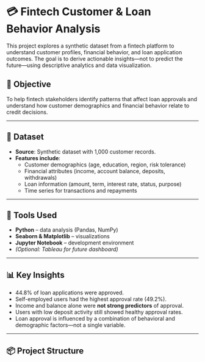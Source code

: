 # 💳 Fintech Customer & Loan Behavior Analysis

This project explores a synthetic dataset from a fintech platform to understand customer profiles, financial behavior, and loan application outcomes. The goal is to derive actionable insights—not to predict the future—using descriptive analytics and data visualization.

## 🎯 Objective

To help fintech stakeholders identify patterns that affect loan approvals and understand how customer demographics and financial behavior relate to credit decisions.

---

## 📁 Dataset

- **Source**: Synthetic dataset with 1,000 customer records.
- **Features include**:
  - Customer demographics (age, education, region, risk tolerance)
  - Financial attributes (income, account balance, deposits, withdrawals)
  - Loan information (amount, term, interest rate, status, purpose)
  - Time series for transactions and repayments

---

## 🧰 Tools Used

- **Python** – data analysis (Pandas, NumPy)
- **Seaborn & Matplotlib** – visualizations
- **Jupyter Notebook** – development environment
- *(Optional: Tableau for future dashboard)*

---

## 📊 Key Insights

- 44.8% of loan applications were approved.
- Self-employed users had the highest approval rate (49.2%).
- Income and balance alone were **not strong predictors** of approval.
- Users with low deposit activity still showed healthy approval rates.
- Loan approval is influenced by a combination of behavioral and demographic factors—not a single variable.

---

## 📦 Project Structure


